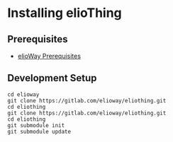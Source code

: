 # Installing elioThing
## Prerequisites
- [elioWay Prerequisites](https://elioway.gitlab.io/installing.html)
## Development Setup
```shell
cd elioway
git clone https://gitlab.com/elioway/eliothing.git
cd eliothing
git clone https://gitlab.com/elioway/eliothing.git
cd eliothing
git submodule init
git submodule update
```
